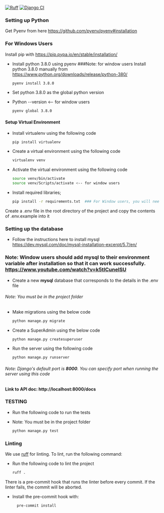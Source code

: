 [![Ruff](https://img.shields.io/endpoint?url=https://raw.githubusercontent.com/astral-sh/ruff/main/assets/badge/v2.json)](https://github.com/astral-sh/ruff)
[![Django CI](https://github.com/MKA-Nigeria/report-api-v2/actions/workflows/test.yml/badge.svg?branch=master)](https://github.com/MKA-Nigeria/report-api-v2/actions/workflows/test.yml)

### Setting up Python

Get Pyenv from here https://github.com/pyenv/pyenv#installation

### For Windows Users 
Install pip with https://pip.pypa.io/en/stable/installation/

- Install python 3.8.0 using pyenv
  ###Note: for window users Install python 3.8.0 manually from https://www.python.org/downloads/release/python-380/  
  
  ```bash
  pyenv install 3.8.0
  ```

- Set python 3.8.0 as the global python version
- Python --version <-- for window users
  
  ```bash
  pyenv global 3.8.0
  ```

#### Setup Virtual Environment

- Install virtualenv using the following code

    ```bash
    pip install virtualenv
    ```
  
- Create a virtual environment using the following code

    ```bash
    virtualenv venv
    ```
  
- Activate the virtual environment using the following code

    ```bash
    source venv/bin/activate
    source venv/Scripts/activate <-- for window users 
    ```

- Install required libraries;
    ```bash
    pip install -r requirements.txt  ### For Window users, you will need to turn off your antivirus before you install the requirement successfully
    ```
Create a .env file in the root directory of the project and copy the contents of .env.example into it
  
### Setting up the database

- Follow the instructions here to install mysql https://dev.mysql.com/doc/mysql-installation-excerpt/5.7/en/
### Note: Window users should add mysql to their environment variable after installation so that it can work successfully. https://www.youtube.com/watch?v=k5tICunelSU

- Create a new **mysql** database that corresponds to the details in the .env file


###### Note: You must be in the project folder

- Make migrations using the below code

    ```bash 
    python manage.py migrate
    ```
  
- Create a SuperAdmin using the below code

    ```bash
    python manage.py createsuperuser
    ```



- Run the server using the following code

    ```bash 
    python manage.py runserver
    ```

###### Note: Django's default port is **8000**. You can specify port when running the server using this code

#### Link to API doc: http://localhost:8000/docs


### TESTING

- Run the following code to run the tests
- Note: You must be in the project folder
    
    ```bash
    python manage.py test
    ```

### Linting

We use [ruff](https://github.com/astral-sh/ruff) for linting. To lint, run the following command:

- Run the following code to lint the project
  ```bash
  ruff .
  ```

There is a pre-commit hook that runs the linter before every commit. If the linter fails, the commit will be aborted.

- Install the pre-commit hook with:

   ```bash
     pre-commit install
   ```
